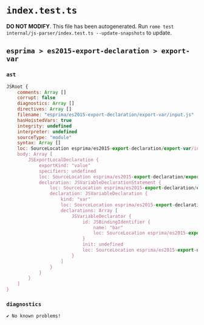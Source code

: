 # `index.test.ts`

**DO NOT MODIFY**. This file has been autogenerated. Run `rome test internal/js-parser/index.test.ts --update-snapshots` to update.

## `esprima > es2015-export-declaration > export-var`

### `ast`

```javascript
JSRoot {
	comments: Array []
	corrupt: false
	diagnostics: Array []
	directives: Array []
	filename: "esprima/es2015-export-declaration/export-var/input.js"
	hasHoistedVars: true
	integrity: undefined
	interpreter: undefined
	sourceType: "module"
	syntax: Array []
	loc: SourceLocation esprima/es2015-export-declaration/export-var/input.js 1:0-2:0
	body: Array [
		JSExportLocalDeclaration {
			exportKind: "value"
			specifiers: undefined
			loc: SourceLocation esprima/es2015-export-declaration/export-var/input.js 1:0-1:15
			declaration: JSVariableDeclarationStatement {
				loc: SourceLocation esprima/es2015-export-declaration/export-var/input.js 1:7-1:15
				declaration: JSVariableDeclaration {
					kind: "var"
					loc: SourceLocation esprima/es2015-export-declaration/export-var/input.js 1:7-1:15
					declarations: Array [
						JSVariableDeclarator {
							id: JSBindingIdentifier {
								name: "bar"
								loc: SourceLocation esprima/es2015-export-declaration/export-var/input.js 1:11-1:14 (bar)
							}
							init: undefined
							loc: SourceLocation esprima/es2015-export-declaration/export-var/input.js 1:11-1:14
						}
					]
				}
			}
		}
	]
}
```

### `diagnostics`

```
✔ No known problems!

```

